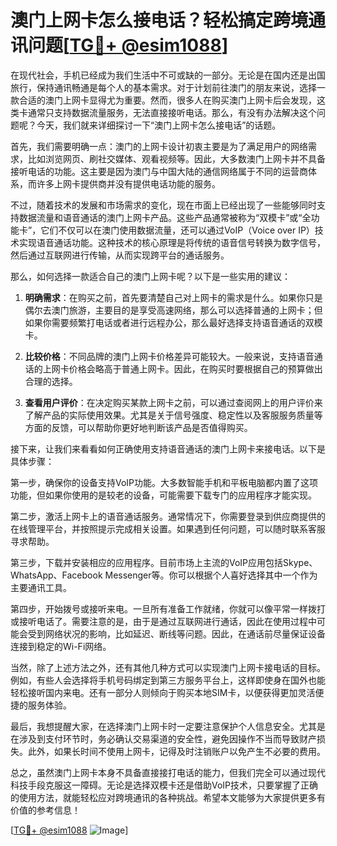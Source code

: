 # 澳门上网卡怎么接电话？轻松搞定跨境通讯问题[[TG💪+ @esim1088](https://t.me/s/esim1088)]

在现代社会，手机已经成为我们生活中不可或缺的一部分。无论是在国内还是出国旅行，保持通讯畅通是每个人的基本需求。对于计划前往澳门的朋友来说，选择一款合适的澳门上网卡显得尤为重要。然而，很多人在购买澳门上网卡后会发现，这类卡通常只支持数据流量服务，无法直接接听电话。那么，有没有办法解决这个问题呢？今天，我们就来详细探讨一下“澳门上网卡怎么接电话”的话题。

首先，我们需要明确一点：澳门的上网卡设计初衷主要是为了满足用户的网络需求，比如浏览网页、刷社交媒体、观看视频等。因此，大多数澳门上网卡并不具备接听电话的功能。这主要是因为澳门与中国大陆的通信网络属于不同的运营商体系，而许多上网卡提供商并没有提供电话功能的服务。

不过，随着技术的发展和市场需求的变化，现在市面上已经出现了一些能够同时支持数据流量和语音通话的澳门上网卡产品。这些产品通常被称为“双模卡”或“全功能卡”，它们不仅可以在澳门使用数据流量，还可以通过VoIP（Voice over IP）技术实现语音通话功能。这种技术的核心原理是将传统的语音信号转换为数字信号，然后通过互联网进行传输，从而实现跨平台的通话服务。

那么，如何选择一款适合自己的澳门上网卡呢？以下是一些实用的建议：

1. **明确需求**：在购买之前，首先要清楚自己对上网卡的需求是什么。如果你只是偶尔去澳门旅游，主要目的是享受高速网络，那么可以选择普通的上网卡；但如果你需要频繁打电话或者进行远程办公，那么最好选择支持语音通话的双模卡。

2. **比较价格**：不同品牌的澳门上网卡价格差异可能较大。一般来说，支持语音通话的上网卡价格会略高于普通上网卡。因此，在购买时要根据自己的预算做出合理的选择。

3. **查看用户评价**：在决定购买某款上网卡之前，可以通过查阅网上的用户评价来了解产品的实际使用效果。尤其是关于信号强度、稳定性以及客服服务质量等方面的反馈，可以帮助你更好地判断该产品是否值得购买。

接下来，让我们来看看如何正确使用支持语音通话的澳门上网卡来接电话。以下是具体步骤：

第一步，确保你的设备支持VoIP功能。大多数智能手机和平板电脑都内置了这项功能，但如果你使用的是较老的设备，可能需要下载专门的应用程序才能实现。

第二步，激活上网卡上的语音通话服务。通常情况下，你需要登录到供应商提供的在线管理平台，并按照提示完成相关设置。如果遇到任何问题，可以随时联系客服寻求帮助。

第三步，下载并安装相应的应用程序。目前市场上主流的VoIP应用包括Skype、WhatsApp、Facebook Messenger等。你可以根据个人喜好选择其中一个作为主要通讯工具。

第四步，开始拨号或接听来电。一旦所有准备工作就绪，你就可以像平常一样拨打或接听电话了。需要注意的是，由于是通过互联网进行通话，因此在使用过程中可能会受到网络状况的影响，比如延迟、断线等问题。因此，在通话前尽量保证设备连接到稳定的Wi-Fi网络。

当然，除了上述方法之外，还有其他几种方式可以实现澳门上网卡接电话的目标。例如，有些人会选择将手机号码绑定到第三方服务平台上，这样即使身在国外也能轻松接听国内来电。还有一部分人则倾向于购买本地SIM卡，以便获得更加灵活便捷的服务体验。

最后，我想提醒大家，在选择澳门上网卡时一定要注意保护个人信息安全。尤其是在涉及到支付环节时，务必确认交易渠道的安全性，避免因操作不当而导致财产损失。此外，如果长时间不使用上网卡，记得及时注销账户以免产生不必要的费用。

总之，虽然澳门上网卡本身不具备直接接打电话的能力，但我们完全可以通过现代科技手段克服这一障碍。无论是选择双模卡还是借助VoIP技术，只要掌握了正确的使用方法，就能轻松应对跨境通讯的各种挑战。希望本文能够为大家提供更多有价值的参考信息！

[[TG💪+ @esim1088](https://t.me/s/esim1088) ![Image](https://i.postimg.cc/4NQfJmqS/Snipaste-2025-05-13-00-14-12.png)]